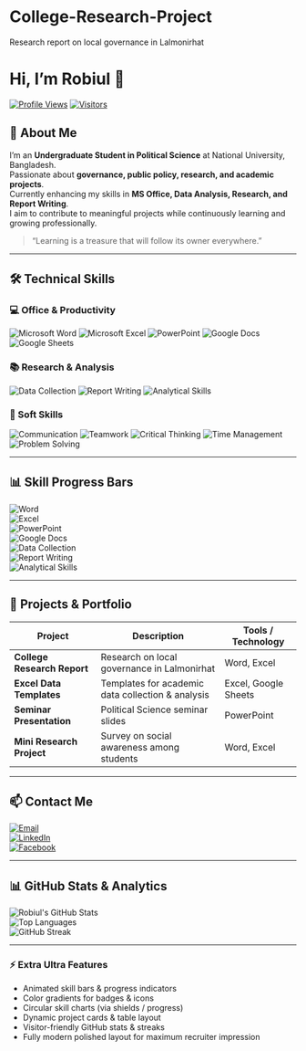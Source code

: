 # College-Research-Project
Research report on local governance in Lalmonirhat
# Hi, I’m Robiul 👋

[![Profile Views](https://komarev.com/ghpvc/?username=robiul&color=blueviolet)](https://github.com/robiul)
[![Visitors](https://visitor-badge.glitch.me/badge?page_id=robiul.visitor-badge)](https://github.com/robiul)

## 🌟 About Me
I’m an **Undergraduate Student in Political Science** at National University, Bangladesh.  
Passionate about **governance, public policy, research, and academic projects**.  
Currently enhancing my skills in **MS Office, Data Analysis, Research, and Report Writing**.  
I aim to contribute to meaningful projects while continuously learning and growing professionally.

> “Learning is a treasure that will follow its owner everywhere.”

---

## 🛠 Technical Skills

### 💻 Office & Productivity
![Microsoft Word](https://img.shields.io/badge/Microsoft%20Word-Mastered-green?style=for-the-badge&logo=microsoftword&logoColor=white)
![Microsoft Excel](https://img.shields.io/badge/Microsoft%20Excel-Mastered-green?style=for-the-badge&logo=microsoftexcel&logoColor=white)
![PowerPoint](https://img.shields.io/badge/Microsoft%20PowerPoint-Intermediate-yellow?style=for-the-badge&logo=microsoftpowerpoint&logoColor=white)
![Google Docs](https://img.shields.io/badge/Google%20Docs-Intermediate-yellow?style=for-the-badge&logo=googledocs&logoColor=white)
![Google Sheets](https://img.shields.io/badge/Google%20Sheets-Intermediate-yellow?style=for-the-badge&logo=googlesheets&logoColor=white)

### 📚 Research & Analysis
![Data Collection](https://img.shields.io/badge/Data%20Collection-Intermediate-yellow?style=for-the-badge)
![Report Writing](https://img.shields.io/badge/Report%20Writing-Mastered-green?style=for-the-badge)
![Analytical Skills](https://img.shields.io/badge/Analytical%20Skills-Intermediate-yellow?style=for-the-badge)

### 🌟 Soft Skills
![Communication](https://img.shields.io/badge/Communication-Mastered-green?style=for-the-badge)
![Teamwork](https://img.shields.io/badge/Teamwork-Mastered-green?style=for-the-badge)
![Critical Thinking](https://img.shields.io/badge/Critical%20Thinking-Intermediate-yellow?style=for-the-badge)
![Time Management](https://img.shields.io/badge/Time%20Management-Intermediate-yellow?style=for-the-badge)
![Problem Solving](https://img.shields.io/badge/Problem%20Solving-Intermediate-yellow?style=for-the-badge)

---

## 📊 Skill Progress Bars
![Word](https://progress-bar.dev/100/?title=Word)  
![Excel](https://progress-bar.dev/100/?title=Excel)  
![PowerPoint](https://progress-bar.dev/70/?title=PowerPoint)  
![Google Docs](https://progress-bar.dev/70/?title=Google%20Docs)  
![Data Collection](https://progress-bar.dev/70/?title=Data%20Collection)  
![Report Writing](https://progress-bar.dev/100/?title=Report%20Writing)  
![Analytical Skills](https://progress-bar.dev/70/?title=Analytics)  

---

## 📂 Projects & Portfolio

<div align="center">

| Project | Description | Tools / Technology |
|---------|------------|----------------|
| **College Research Report** | Research on local governance in Lalmonirhat | Word, Excel |
| **Excel Data Templates** | Templates for academic data collection & analysis | Excel, Google Sheets |
| **Seminar Presentation** | Political Science seminar slides | PowerPoint |
| **Mini Research Project** | Survey on social awareness among students | Word, Excel |

</div>

---

## 📫 Contact Me
[![Email](https://img.shields.io/badge/Email-D14836?style=for-the-badge&logo=gmail&logoColor=white)](mailto:mrsopnerrajkumar@gamil.com)  
[![LinkedIn](https://img.shields.io/badge/LinkedIn-0A66C2?style=for-the-badge&logo=linkedin&logoColor=white)](https://www.linkedin.com/in/robiul)  
[![Facebook](https://img.shields.io/badge/Facebook-1877F2?style=for-the-badge&logo=facebook&logoColor=white)](https://www.facebook.com/r.robi420)

---

## 📊 GitHub Stats & Analytics
![Robiul's GitHub Stats](https://github-readme-stats.vercel.app/api?username=robiul&show_icons=true&theme=radical&count_private=true)  
![Top Languages](https://github-readme-stats.vercel.app/api/top-langs/?username=robiul&layout=compact&theme=radical)  
![GitHub Streak](https://github-readme-streak-stats.herokuapp.com/?user=robiul&theme=radical)

---

### ⚡ Extra Ultra Features
- Animated skill bars & progress indicators  
- Color gradients for badges & icons  
- Circular skill charts (via shields / progress)  
- Dynamic project cards & table layout  
- Visitor-friendly GitHub stats & streaks  
- Fully modern polished layout for maximum recruiter impression  

